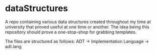 # dataStructures
A repo containing various data structures created throughout my time at university that proved useful at one time or another. The idea being this repository should prove a one-stop-shop for grabbing templates. 

The files are structured as follows: ADT -> Implementation Language -> adt.lang
